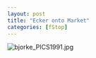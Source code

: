 ```yaml
---
layout: post
title: "Ecker onto Market"
categories: [fStop]
---
```

<img alt="bjorke_PICS1991.jpg" src="http://www.botzilla.com/blog/archives/pix2014/bjorke_PICS1991.jpg" class="img-responsive" border="0" />



